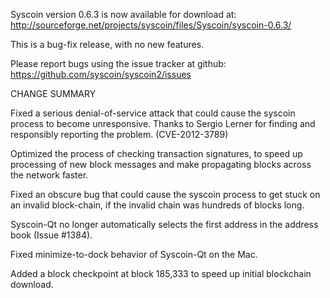 Syscoin version 0.6.3 is now available for download at:
  http://sourceforge.net/projects/syscoin/files/Syscoin/syscoin-0.6.3/

This is a bug-fix release, with no new features.

Please report bugs using the issue tracker at github:
  https://github.com/syscoin/syscoin2/issues

CHANGE SUMMARY

Fixed a serious denial-of-service attack that could cause the
syscoin process to become unresponsive. Thanks to Sergio Lerner
for finding and responsibly reporting the problem. (CVE-2012-3789)

Optimized the process of checking transaction signatures, to
speed up processing of new block messages and make propagating
blocks across the network faster.

Fixed an obscure bug that could cause the syscoin process to get
stuck on an invalid block-chain, if the invalid chain was
hundreds of blocks long.

Syscoin-Qt no longer automatically selects the first address
in the address book (Issue #1384).

Fixed minimize-to-dock behavior of Syscoin-Qt on the Mac.

Added a block checkpoint at block 185,333 to speed up initial
blockchain download.
